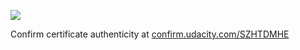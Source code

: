 ![](https://i.ibb.co/FX5KBS3/DATA-ANALYST-MCIT-PROGRAM.jpg)

Confirm certificate authenticity at [confirm.udacity.com/SZHTDMHE ](https://confirm.udacity.com/SZHTDMHE)
